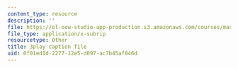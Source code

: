 ```yaml
---
content_type: resource
description: ''
file: https://ol-ocw-studio-app-production.s3.amazonaws.com/courses/mas-s62-cryptocurrency-engineering-and-design-spring-2018/0f01ed1d227712e5d097ac7b45af046d_7o5shPC0R2k.srt
file_type: application/x-subrip
resourcetype: Other
title: 3play caption file
uid: 0f01ed1d-2277-12e5-d097-ac7b45af046d
---
```

